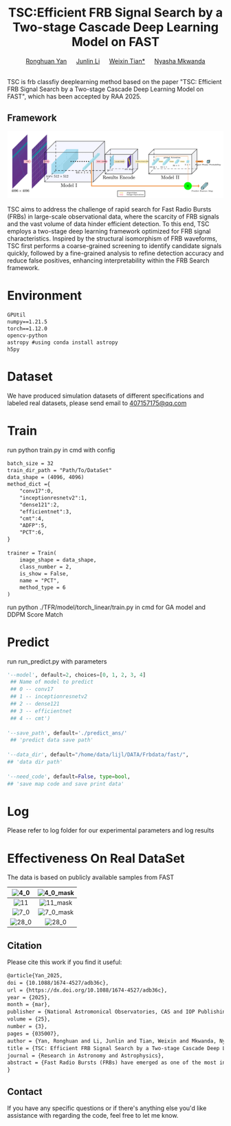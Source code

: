 <div align="center">
  <div>
    <h1>
        TSC:Efficient FRB Signal Search by a Two-stage Cascade Deep Learning Model on FAST
    </h1>
  </div>
  <div>
      <a href='https://github.com/lingshijiang'>Ronghuan Yan</a> &emsp; 
      <a href='https://github.com/aoxipo'>Junlin Li</a> &emsp; 
      <a href='https://it.ctgu.edu.cn/info/1551/50381.htm'>Weixin Tian*</a> &emsp;
      <a href='https://indussky8.github.io/'>Nyasha Mkwanda</a>
  </div>
  <br/>
</div>

TSC is frb classfiy deeplearning method based on the paper "TSC: Efficient FRB Signal Search by a Two-stage Cascade Deep Learning Model on FAST", which has been accepted by RAA 2025.

## Framework

![Overview](.\log\FrameWork.png)

TSC aims to address the challenge of rapid search for Fast Radio Bursts (FRBs) in large-scale observational data, where the scarcity of FRB signals and the vast volume of data hinder efficient detection.   To this end, TSC employs a two-stage deep learning framework optimized for FRB signal characteristics.   Inspired by the structural isomorphism of FRB waveforms, TSC first performs a coarse-grained screening to identify candidate signals quickly, followed by a fine-grained analysis to refine detection accuracy and reduce false positives, enhancing interpretability within the FRB Search framework.

# Environment

```
GPUtil
numpy==1.21.5
torch==1.12.0
opencv-python
astropy #using conda install astropy
h5py
```

# Dataset

We have produced simulation datasets of different specifications and labeled real datasets, please send email to 407157175@qq.com

# Train 

run python train.py in cmd with config

```
batch_size = 32
train_dir_path = "Path/To/DataSet"
data_shape = (4096, 4096)
method_dict ={
    "conv17":0,
    "inceptionresnetv2":1,
    "dense121":2,
    "efficientnet":3,
    "cmt":4,
    "ADFP":5,
    "PCT":6,
}

trainer = Train(
    image_shape = data_shape,
    class_number = 2, 
    is_show = False,
    name = "PCT",
    method_type = 6
)
```

run python ./TFR/model/torch_linear/train.py in cmd for GA model and DDPM Score Match



# Predict

run run_predict.py  with parameters

```python
'--model', default=2, choices=[0, 1, 2, 3, 4]
 ## Name of model to predict
 ## 0 -- conv17
 ## 1 -- inceptionresnetv2
 ## 2 -- dense121
 ## 3 -- efficientnet
 ## 4 -- cmt')
 
'--save_path', default='./predict_ans/'
 ## 'predict data save path'

'--data_dir', default="/home/data/lijl/DATA/Frbdata/fast/", 
## 'data dir path'

'--need_code', default=False, type=bool, 
## 'save map code and save print data'
```

# Log

Please refer to log folder for our experimental parameters and log results

# Effectiveness On Real DataSet

The data is based on publicly available samples from FAST

| <img src=".\log\hotmap\4_0.jpg" alt="4_0" width="245" height="245" /> | <img src=".\log\hotmap\4_0_mask.jpg" alt="4_0_mask" width="245" height="245" /> |
| :----------------------------------------------------------: | :----------------------------------------------------------: |
| <img src=".\log\hotmap\11.jpg" alt="11" width="245" height="245" /> | <img src=".\log\hotmap\11_mask.jpg" alt="11_mask" width="245" height="245" /> |
| <img src=".\log\hotmap\7_0.jpg" alt="7_0" width="245" height="245"/> | <img src=".\log\hotmap\7_0_mask.jpg" alt="7_0_mask" width="245" height="245" /> |
| <img src=".\log\hotmap\28_0.jpg" alt="28_0" width="245" height="245"/> | <img src=".\log\hotmap\28_0_mask.jpg" alt="28_0" width="245" height="245" /> |

## Citation

Please cite this work if you find it useful:

```latex
@article{Yan_2025,
doi = {10.1088/1674-4527/adb36c},
url = {https://dx.doi.org/10.1088/1674-4527/adb36c},
year = {2025},
month = {mar},
publisher = {National Astromonical Observatories, CAS and IOP Publishing},
volume = {25},
number = {3},
pages = {035007},
author = {Yan, Ronghuan and Li, Junlin and Tian, Weixin and Mkwanda, Nyasha},
title = {TSC: Efficient FRB Signal Search by a Two-stage Cascade Deep Learning Model on FAST},
journal = {Research in Astronomy and Astrophysics},
abstract = {Fast Radio Bursts (FRBs) have emerged as one of the most intriguing and enigmatic phenomena in the field of radio astronomy. The key of current related research is to obtain enough FRB signals. Computer-aided search is necessary for that task. Considering the scarcity of FRB signals and massive observation data, the main challenge is about searching speed, accuracy and recall. in this paper, we propose a new FRB search method based on Commensal Radio Astronomy FAST Survey (CRAFTS) data. The CRAFTS drift survey data provide extensive sky coverage and high sensitivity, which significantly enhance the probability of detecting transient signals like FRBs. The search process is separated into two stages on the knowledge of the FRB signal with the structural isomorphism, while a different deep learning model is adopted in each stage. To evaluate the proposed method, FRB signal data sets based on FAST observation data are developed combining simulation FRB signals and real FRB signals. Compared with the benchmark method, the proposed method F-score achieved 0.951, and the associated recall achieved 0.936. The method has been applied to search for FRB signals in raw FAST data. The code and data sets used in the paper are available at github.com/aoxipo.}
}

```

## Contact

If you have any specific questions or if there's anything else you'd like assistance with regarding the code, feel free to let me know. 
